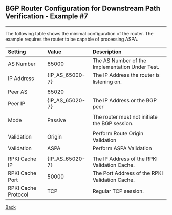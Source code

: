 ## BGP Router Configuration for Downstream Path Verification - Example #7
---
The following table shows the minimal configuration of the router. The example
requires the router to be capable of processing ASPA.

| Setting    | Value | Description                                             |
| :--------- | :---- | :------------------------------------------------------ | 
| AS Number  | 65000 |  The AS Number of the Implementation Under Test.        |
| IP Address | {IP_AS_65000-7} | The IP Address the router is listening on.    |
|            |       |                                                         |
| Peer AS    | 65020 |                                                         |
| Peer IP    | {IP_AS_65020-7} | The IP Address or the BGP peer                | 
|            |       |                                                         |
| Mode       | Passive | The router must not initiate the BGP session.         |
|            |         |                                                       |
| Validation | Origin  | Perform Route Origin Validation                       |
| Validation | ASPA    | Perform ASPA Validation                               |
|            |         |                                                       |
| RPKI Cache IP | {IP_AS_65020-7} | The IP Address of the RPKI Validation Cache. |
| RPKI Cache Port | 50000 | The Port Address of the RPKI Validation Cache.     |
| RPKI Cache Protocol | TCP | Regular TCP session.                             |

[Back](exp7.README.tpl.md)
